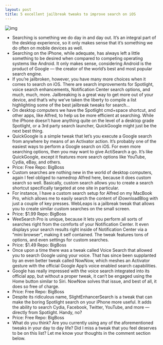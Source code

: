 ```yaml
---
layout: post
title: 5 excellent jailbreak tweaks to improve search on iOS
---
```

![img](http://media.idownloadblog.com/wp-content/uploads/2012/11/5-jailbreak-tweaks-for-search.jpg)
* Searching is something we do day in and day out. It’s an integral part of the desktop experience, so it only makes sense that it’s something we do often on mobile devices as well.
* Searching on the iPhone, while adequate, has always left a little something to be desired when compared to competing operating systems like Android. It only makes sense, considering Android is the product of Google — the creator of the world’s best and most popular search engine.
* If you’re jailbroken, however, you have many more choices when it comes to search on iOS. There are search improvements for Spotlight, voice search enhancements, Notification Center search options, and much, much, more. Jailbreaking is a great way to get more out of your device, and that’s why we’ve taken the liberty to compile a list highlighting some of the best jailbreak tweaks for search…
* On desktop computers we have the Spotlight cmd+space shortcut, and other apps, like Alfred, to help us be more efficient at searching. While the iPhone doesn’t have anything quite on the level of a desktop grade Spotlight, or a 3rd party search launcher, QuickGoogle might just be the next best thing.
* QuickGoogle is a simple tweak that let’s you execute a Google search from anywhere by means of an Activator action. It’s probably one of the easiest ways to perform a Google search on iOS. For even more searching options, then you may want to give ActiSearch a go. It’s like QuickGoogle, except it features more search options like YouTube, Cydia, eBay, and others.
* Price: Free Repo: BigBoss
* Custom searches are nothing new in the world of desktop computers, again I feel obliged to namedrop Alfred here, because it does custom search so well. Basically, custom search allows you to create a search shortcut specifically targeted at one site in particular.
* For instance, I have a custom search setup for Alfred on my MacBook Pro, which allows me to easily search the content of iDownloadBlog with just a couple of key presses. WebLeaps is a jailbreak tweak that allows you to create similar custom searches on the small screen.
* Price: $1.99 Repo: BigBoss
* WeeSearch Pro is unique, because it lets you perform all sorts of searches right from the comforts of your Notification Center. It even displays your search results right inside of Notification Center via a “mini browser”, making it self contained. The tweak features tons of options, and even settings for custom searches.
* Price: $1.49 Repo: BigBoss
* Once upon a time there was a tweak called Voice Search that allowed you to search Google using your voice. That has since been supplanted by an even better tweak called NowNow, which meshes an Activator gesture with the official Google App’s voice enabled search capabilities.
* Google has really impressed with the voice search integrated into its official app, but without a proper tweak, it can’t be engaged using the Home button similar to Siri. NowNow solves that issue, and best of all, it does so free of charge.
* Price: Free Repo: BigBoss
* Despite its ridiculous name, SlightEnhancerSearch is a tweak that can make the boring Spotlight search on your iPhone more useful. It adds the ability to search Cydia, Facebook, Twitter, YouTube, and more — directly from Spotlight. Handy, no?
* Price: Free Repo: BigBoss
* What do you think? Are you currently using any of the aforementioned tweaks in your day to day life? Did I miss a tweak that you feel deserves to be on this list? Let me know your thoughts in the comment section below.


